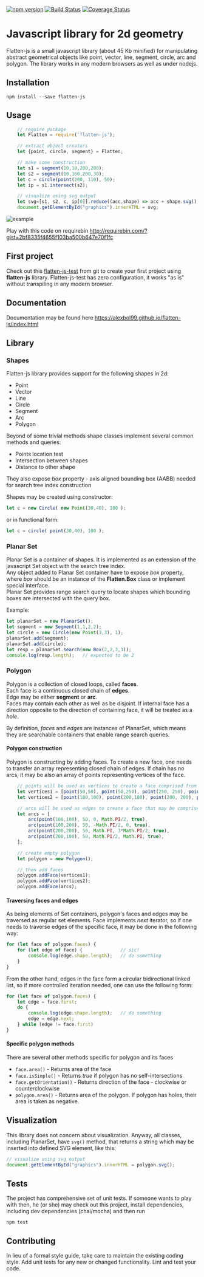 [![npm version](https://badge.fury.io/js/flatten-js.svg)](https://badge.fury.io/js/flatten-js)
[![Build Status](https://travis-ci.org/alexbol99/flatten-js.svg?branch=master)](https://travis-ci.org/alexbol99/flatten-js)
[![Coverage Status](https://coveralls.io/repos/github/alexbol99/flatten-js/badge.svg?branch=master)](https://coveralls.io/github/alexbol99/flatten-js?branch=master)

# Javascript library for 2d geometry

Flatten-js is a small javascript library (about 45 Kb minified) for manipulating abstract geometrical objects like point, vector, line, segment,
circle, arc and polygon. The library works in any modern browsers as well as under nodejs.

## Installation

    npm install --save flatten-js

## Usage

```javascript
    // require package
    let Flatten = require('flatten-js');

    // extract object creators
    let {point, circle, segment} = Flatten;

    // make some construction
    let s1 = segment(10,10,200,200);
    let s2 = segment(10,160,200,30);
    let c = circle(point(200, 110), 50);
    let ip = s1.intersect(s2);

    // visualize using svg output
    let svg=[s1, s2, c, ip[0]].reduce((acc,shape) => acc + shape.svg(),"");
    document.getElementById("graphics").innerHTML = svg;
```

![example](https://cloud.githubusercontent.com/assets/6965440/24111445/1310ceb4-0d9f-11e7-9775-2868ec5c4f21.png)
  
Play with this code on requirebin http://requirebin.com/?gist=2bf8335f4655f103ba500b647e70f1fc

## First project

Check out this [flatten-js-test](https://github.com/alexbol99/flatten-js-test) from git to create your first project using **flatten-js** library.
Flatten-js-test has zero configuration, it works "as is" without transpiling in any modern browser.

## Documentation

Documentation may be found here https://alexbol99.github.io/flatten-js/index.html

## Library

### Shapes
Flatten-js library provides support for the following shapes in 2d:
* Point
* Vector
* Line
* Circle
* Segment
* Arc
* Polygon

Beyond of some trivial methods shape classes implement several common methods and queries:
* Points location test
* Intersection between shapes
* Distance to other shape

They also expose *box* property - axis aligned bounding box (AABB)
needed for search tree index construction


Shapes may be created using constructor:
```javascript
let c = new Circle( new Point(30,40), 100 );
```
or in functional form:
```javascript
let c = circle( point(30,40), 100 );
```
### Planar Set
Planar Set is a container of shapes.
It is implemented as an extension of the javascript Set object with the search tree index.<br/>
Any object added to Planar Set container have to expose *box* property,
where *box* should be an instance of the **Flatten.Box** class or implement special interface.<br/>
Planar Set provides range search query to locate shapes which
bounding boxes are intersected with the query box. 

Example:

```javascript
let planarSet = new PlanarSet();
let segment = new Segment(1,1,2,2);
let circle = new Circle(new Point(3,3), 1);
planarSet.add(segment);
planarSet.add(circle);
let resp = planarSet.search(new Box(2,2,3,3));
console.log(resp.length);   // expected to be 2
```

### Polygon
Polygon is a collection of closed loops, called **faces**.<br/>
Each face is a continuous closed chain of **edges**.<br/>
Edge may be either **segment** or **arc**.<br/>
Faces may contain each other as well as be disjoint. If internal face has a direction opposite
to the direction of containing face, it will be treated as a *hole*.<br/>

By definition, *faces* and *edges* are instances of PlanarSet, which means they are searchable containers
 that enable range search queries.

#### Polygon construction
Polygon is constructing by adding faces. To create a new face, one needs to transfer an array
representing closed chain of edges. If chain has no arcs, it may be also an array of points
representing vertices of the face.
```javascript
    // points will be used as vertices to create a face comprised from segments only
    let vertices1 = [point(50,50), point(50,250), point(250, 250), point(250,50)];
    let vertices2 = [point(100,100), point(200,100), point(200, 200), point(100,200)];

    // arcs will be used as edges to create a face that may be comprised from segments and arcs
    let arcs = [
        arc(point(100,100), 50, 0, Math.PI/2, true),
        arc(point(100,200), 50, -Math.PI/2, 0, true),
        arc(point(200,200), 50, Math.PI, 3*Math.PI/2, true),
        arc(point(200,100), 50, Math.PI/2, Math.PI, true),
    ];

    // create empty polygon
    let polygon = new Polygon();

    // then add faces
    polygon.addFace(vertices1);
    polygon.addFace(vertices2);
    polygon.addFace(arcs);
```
#### Traversing faces and edges
As being elements of Set containers, polygon's faces and edges may be traversed as regular set elements.
Face implements *next* iterator, so if one needs to traverse edges of the specific face,
it may be done in the following way:
```javascript
for (let face of polygon.faces) {
    for (let edge of face) {              // sic!
        console.log(edge.shape.length);   // do something
    }
}
``` 
From the other hand, edges in the face form a circular bidirectional linked list,
so if more controlled iteration needed, one can use the following form:
```javascript
for (let face of polygon.faces) {
    let edge = face.first;
    do {
        console.log(edge.shape.length);   // do something
        edge = edge.next;
    } while (edge != face.first)
}
```
#### Specific polygon methods
There are several other methods specific for polygon and its faces
* `face.area()` - Returns area of the face
* `face.isSimple()` - Returns *true* if polygon has no self-intersections
* `face.getOrientation()` - Returns direction of the face - clockwise or counterclockwise
* `polygon.area()` - Returns area of the polygon. If polygon has holes,
their area is taken as negative. 

## Visualization
This library does not concern about visualization.
Anyway, all classes, including PlanarSet, have `svg()` method, that returns a string which may be inserted into
defined SVG element, like this:
```javascript
// visualize using svg output
document.getElementById("graphics").innerHTML = polygon.svg();
```
## Tests

The project has comprehensive set of unit tests. If someone wants to play with then,
he (or she) may check out this project, install dependencies,
 including dev dependencies (chai/mocha) and then run 
```
npm test
```    


## Contributing

In lieu of a formal style guide, take care to maintain the existing coding style. Add unit tests for any new or changed functionality. Lint and test your code.
